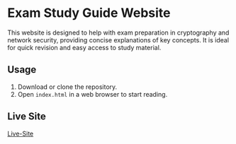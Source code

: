 # Exam Study Guide Website

This website is designed to help with exam preparation in cryptography and network security, providing concise explanations of key concepts. It is ideal for quick revision and easy access to study material.

## Usage

1. Download or clone the repository.
2. Open `index.html` in a web browser to start reading.

## Live Site 

[Live-Site](https://ccs-web.netlify.app/)
